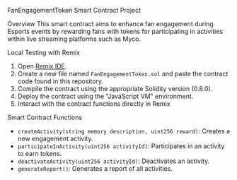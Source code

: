 FanEngagementToken Smart Contract Project

Overview
This smart contract aims to enhance fan engagement during Esports events by rewarding fans with tokens for participating in activities within live streaming platforms such as Myco.

Local Testing with Remix
1. Open [Remix IDE](https://remix.ethereum.org/).
2. Create a new file named `FanEngagementToken.sol` and paste the contract code found in this repository.
3. Compile the contract using the appropriate Solidity version (0.8.0).
4. Deploy the contract using the "JavaScript VM" environment.
5. Interact with the contract functions directly in Remix

Smart Contract Functions
- `createActivity(string memory description, uint256 reward)`: Creates a new engagement activity.
- `participateInActivity(uint256 activityId)`: Participates in an activity to earn tokens.
- `deactivateActivity(uint256 activityId)`: Deactivates an activity.
- `generateReport()`: Generates a report of all activities.
